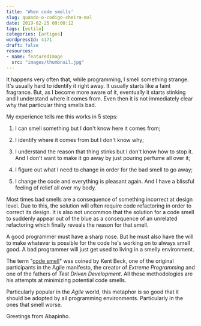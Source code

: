 ```yaml
---
title: 'When code smells'
slug: quando-o-codigo-cheira-mal
date: 2019-02-25 09:00:12
tags: [estilo]
categories: [artigos]
wordpressId: 4171
draft: false
resources:
- name: featuredImage
  src: "images/thumbnail.jpg"
---
```

It happens very often that, while programming, I smell something strange. It's usually hard to identify it right away. It usually starts like a faint fragrance. But, as I become more aware of it, eventually it starts stinking and I understand where it comes from. Even then it is not immediately clear why that particular thing smells bad.

<!--more-->

My experience tells me this works in 5 steps:

  1. I can smell something but I don't know here it comes from;

  2. I identify where it comes from but I don't know why;

  3. I understand the reason that thing stinks but I don't know how to stop it. And I don't want to make it go away by just pouring perfume all over it;

  4. I figure out what I need to change in order for the bad smell to go away;

  5. I change the code and everything is pleasant again. And I have a blissful feeling of relief all over my body.

Most times bad smells are a consequence of something incorrect at design level. Due to this, the solution will often require code refactoring in order to correct its design. It is also not uncommon that the solution for a code smell to suddenly appear out of the blue as a consequence of an unrelated refactoring which finally reveals the reason for that smell.

A good programmer must have a sharp nose. But he must also have the will to make whatever is possible for the code he's working on to always smell good. A bad programmer will just get used to living in a smelly environment.

The term "[code smell][1]" was coined by Kent Beck, one of the original participants in the Agile manifesto, the creator of _Extreme Programming_ and one of the fathers of _Test Driven Development_. All these methodologies are his attempts at minimizing potential code smells.

Particularly popular in the _Agile_ world, this metaphor is so good that it should be adopted by all programming environments. Particularly in the ones that smell worse.

Greetings from Abapinho.

   [1]: https://en.wikipedia.org/wiki/Code_smell
